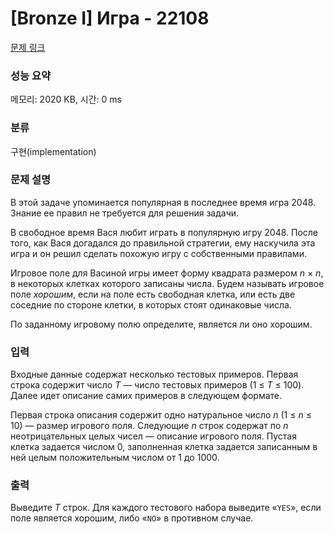 # [Bronze I] Игра - 22108 

[문제 링크](https://www.acmicpc.net/problem/22108) 

### 성능 요약

메모리: 2020 KB, 시간: 0 ms

### 분류

구현(implementation)

### 문제 설명

<p>В этой задаче упоминается популярная в последнее время игра 2048. Знание ее правил не требуется для решения задачи.</p>

<p>В свободное время Вася любит играть в популярную игру 2048. После того, как Вася догадался до правильной стратегии, ему наскучила эта игра и он решил сделать похожую игру с собственными правилами.</p>

<p>Игровое поле для Васиной игры имеет форму квадрата размером <i>n</i> × <i>n</i>, в некоторых клетках которого записаны числа. Будем называть игровое поле <em>хорошим</em>, если на поле есть свободная клетка, или есть две соседние по стороне клетки, в которых стоят одинаковые числа.</p>

<p>По заданному игровому полю определите, является ли оно хорошим.</p>

### 입력 

 <p>Входные данные содержат несколько тестовых примеров. Первая строка содержит число <i>T</i> — число тестовых примеров (1 ≤ <i>T</i> ≤ 100). Далее идет описание самих примеров в следующем формате.</p>

<p>Первая строка описания содержит одно натуральное число <i>n</i> (1 ≤ <i>n</i> ≤ 10) — размер игрового поля. Следующие <i>n</i> строк содержат по <i>n</i> неотрицательных целых чисел — описание игрового поля. Пустая клетка задается числом 0, заполненная клетка задается записанным в ней целым положительным числом от 1 до 1000.</p>

### 출력 

 <p>Выведите <i>T</i> строк. Для каждого тестового набора выведите «<code>YES</code>», если поле является хорошим, либо «<code>NO</code>» в противном случае.</p>

